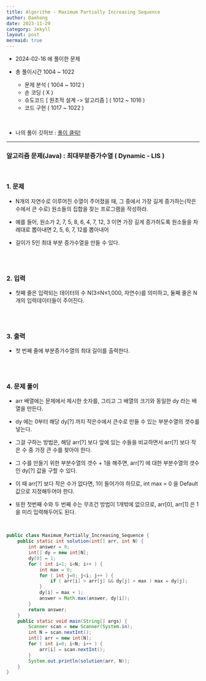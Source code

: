 ```yaml
---
title: Algorithm - Maximum Partially Increasing Sequence
author: Daehong
date: 2023-11-29
category: Jekyll
layout: post
mermaid: true
---
```


- 2024-02-16 에 풀이한 문제

- 총 풀이시간 1004 ~ 1022
	- 문제 분석 ( 1004 ~ 1012 )
	- 손 코딩 ( X )
	- 슈도코드 [ 원초적 설계 -> 알고리즘 ] ( 1012 ~ 1016 )
	- 코드 구현 ( 1017 ~ 1022 )

<br>

* 나의 풀이 깃허브 : 
[풀이 클릭!](https://github.com/JeonDaehong/study-java-algorithm/blob/main/dynamic/Maximum_Partially_Increasing_Sequence.java)

<hr>

### 알고리즘 문제(Java) : 최대부분증가수열 ( Dynamic - LIS )

<br>

### 1. 문제

 - N개의 자연수로 이루어진 수열이 주어졌을 때, 그 중에서 가장 길게 증가하는(작은 수에서 큰 수로) 원소들의 집합을 찾는 프로그램을 작성하라.
 
 - 예를 들어, 원소가 2, 7, 5, 8, 6, 4, 7, 12, 3 이면 가장 길게 증가하도록 원소들을 차례대로 뽑아내면 2, 5, 6, 7, 12를 뽑아내어
 
 - 길이가 5인 최대 부분 증가수열을 만들 수 있다.

 
<br>
<br>

### 2. 입력

 - 첫째 줄은 입력되는 데이터의 수 N(3≤N≤1,000, 자연수)를 의미하고, 둘째 줄은 N개의 입력데이터들이 주어진다.

<br>
<br>

### 3. 출력

 - 첫 번째 줄에 부분증가수열의 최대 길이를 출력한다.
   


<br>
<br>

### 4. 문제 풀이

 - arr 배열에는 문제에서 제시한 숫자를, 그리고 그 배열의 크기와 동일한 dy 라는 배열을 만든다.

 - dy 에는 0부터 해당 dy[?] 까지 작은수에서 큰수로 만들 수 있는 부분수열의 갯수를 넣는다.
 
 - 그걸 구하는 방법은, 해당 arr[?] 보다 앞에 있는 수들을 비교하면서 arr[?] 보다 작은 수 중 가장 큰 수를 찾아야 한다.
 
 - 그 수를 만들기 위한 부분수열의 갯수 + 1을 해주면, arr[?] 에 대한 부분수열의 갯수인 dy[?] 값을 구할 수 있다.
 
 - 이 때 arr[?] 보다 작은 수가 없다면, 1이 들어가야 하므로, int max = 0 을 Default 값으로 지정해두어야 한다.
 
 - 또한 첫번째 수와 두 번째 수는 무조건 방법이 1개밖에 없으므로, arr[0], arr[1] 은 1을 미리 입력해두어도 된다.
	
 <br>


```java
public class Maximum_Partially_Increasing_Sequence {
    public static int solution(int[] arr, int N) {
        int answer = 0;
        int[] dy = new int[N];
        dy[0] = 1;
        for ( int i=1; i<N; i++ ) {
            int max = 0;
            for ( int j=0; j<i; j++ ) {
                if ( arr[i] > arr[j] && dy[j] > max ) max = dy[j];
            }
            dy[i] = max + 1;
            answer = Math.max(answer, dy[i]);
        }
        return answer;
    }
    public static void main(String[] args) {
        Scanner scan = new Scanner(System.in);
        int N = scan.nextInt();
        int[] arr = new int[N];
        for ( int i=0; i<N; i++ ) {
            arr[i] = scan.nextInt();
        }
        System.out.println(solution(arr, N));
    }
}
```

<br>
<br>
<br>
<br>
<br>